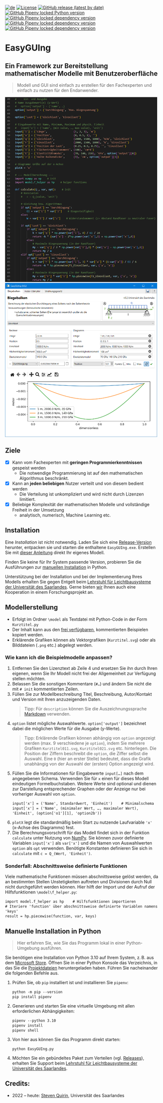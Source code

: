 [![de](https://img.shields.io/badge/lang-de-green.svg)](README.de.md)
[![License](https://img.shields.io/badge/license-LGPL-green)](COPYING)
[![GitHub release (latest by date)](https://img.shields.io/github/v/release/s-quirin/EasyGUIng?include_prereleases)](https://github.com/s-quirin/EasyGUIng/releases)
[![GitHub Pipenv locked Python version](https://img.shields.io/github/pipenv/locked/python-version/s-quirin/EasyGUIng)](Pipfile.lock)
[![GitHub Pipenv locked dependency version](https://img.shields.io/github/pipenv/locked/dependency-version/s-quirin/EasyGUIng/pyside6-essentials)](Pipfile.lock)
[![GitHub Pipenv locked dependency version](https://img.shields.io/github/pipenv/locked/dependency-version/s-quirin/EasyGUIng/matplotlib)](Pipfile.lock)
[![GitHub Pipenv locked dependency version](https://img.shields.io/github/pipenv/locked/dependency-version/s-quirin/EasyGUIng/pint)](Pipfile.lock)

# EasyGUIng
## Ein Framework zur Bereitstellung mathematischer Modelle mit Benutzeroberfläche
>Modell und GUI sind einfach zu erstellen für den Fachexperten und einfach zu nutzen für den Endanwender.

<img src="doc/Screenshot_model.png" alt="Code Ausschnitt" title ="Code des Modells" width="500"/>
<img src="doc/Screenshot.png" alt="Benutzeroberfläche" title ="GUI des Modells" width="500"/>

## Ziele
- [x] Kann vom Fachexperten mit **geringen Programmierkenntnissen** gespeist werden
  - Die notwendige Programmierung ist auf den mathematischen Algorithmus beschränkt.
- [x] Kann an **jeden beliebigen** Nutzer verteilt und von diesem bedient werden
  - Die Verteilung ist unkompliziert und wird nicht durch Lizenzen limitiert.
- [x] Beliebige Komplexität der mathematischen Modelle und vollständige Freiheit in der Umsetzung
  - analytisch, numerisch, Machine Learning etc.

## Installation
Eine *Installation* ist nicht notwendig. Laden Sie sich eine [Release-Version](https://github.com/s-quirin/EasyGUIng/releases) herunter, entpacken sie und starten die enthaltene `EasyGUIng.exe`. Erstellen Sie mit [dieser Anleitung](#modellerstellung) direkt Ihr eigenes Modell.

Finden Sie keine für Ihr System passende Version, probieren Sie die Ausführungen zur [manuellen Installation](#manuelle-installation-in-python) in Python.

Unterstützung bei der Installation und bei der Implementierung Ihres Modells erhalten Sie gegen Entgelt beim [Lehrstuhl für Leichtbausysteme der Universität des Saarlandes](https://www.uni-saarland.de/lehrstuhl/herrmann). Gerne bieten [wir](https://www.uni-saarland.de/lehrstuhl/herrmann/team) Ihnen auch eine Kooperation in einem Forschungsprojekt an.

## Modellerstellung
- Erfolgt im Ordner `\model` als Textdatei mit Python-Code in der Form `Kurztitel.py`
- Der Inhalt kann aus den [frei verfügbaren](/model), kommentierten Beispielen kopiert werden.
- Erklärende Grafiken können als Vektorgrafiken (`Kurztitel.svg`) oder als Bilddateien (`.png` etc.) abgelegt werden.

### Wie kann ich die Beispielmodelle anpassen?
1) Entfernen Sie den Lizenztext ab Zeile 4 und ersetzen Sie ihn durch Ihren eigenen, wenn Sie Ihr Modell nicht frei der Allgemeinheit zur Verfügung stellen möchten.
1) Belassen Sie die sonstigen Kommentare (`#…`) und ändern Sie nicht die mit `# init` kommentierten Zeilen.
1) Füllen Sie zur Modellbeschreibung Titel, Beschreibung, Autor/Kontakt und Version mit Ihren anzuzeigenden Daten.
    >Tipp: Für `description` können Sie die Auszeichnungssprache [Markdown](https://de.wikipedia.org/wiki/Markdown) verwenden.
1) `option` listet mögliche Auswahlwerte. `option['output']` bezeichnet dabei die möglichen Werte für die Ausgabe (y-Werte).
    >Tipp: Erklärende Grafiken können abhängig von `option` angezeigt werden (max. 9 verschiedene je `option`), indem Sie mehrere Grafiken `Kurztitel011.svg`, `Kurztitel021.svg` etc. hinterlegen. Die Position der Ziffern beschreibt die `option`, die Ziffer selbst die Auswahl. Eine `0` (hier an erster Stelle) bedeutet, dass die Grafik unabhängig von der Auswahl der (ersten) Option angezeigt wird.
1) Füllen Sie die Informationen für Eingabewerte `input[…]` nach dem angegebenen Schema. Verwenden Sie für `x` einen für dieses Modell eindeutigen Formelbuchstaben. Weitere Werte sind optional und dienen zur Darstellung entsprechender Graphen oder der Anzeige nur bei vorheriger Auswahl von `option`.
    ```
    input['x'] = ('Name', Standardwert, 'Einheit')    # Minimalschema
    input['x'] = ('Name', (minimaler Wert, …, maximaler Wert), 'Einheit', (option['o1'][1], 'option2b'))
    ```
1) `plotX` legt die standardmäßig beim Start zu nutzende Laufvariable `'x'` (x-Achse des Diagramms) fest.
1) Die Berechnungsvorschrift für das Modell findet sich in der Funktion `calculate` unter Nutzung von [NumPy](https://numpy.org/doc/stable/). Sie können zuvor definierte Variablen `input['x']` als `var['x']` und die Namen von Auswahlwerten `option` als `opt` verwenden. Benötigte Konstanten definieren Sie sich in `calculate` mit `c = Q_(Wert, 'Einheit')`.

### Sonderfall: Abschnittsweise definierte Funktionen
Viele mathematische Funktionen müssen abschnittsweise gelöst werden, da an bestimmten Stellen Unstetigkeiten auftreten und Divisionen durch Null nicht durchgeführt werden können. Hier hilft der Import und der Aufruf der Hilfsfunktionen `\model\f_helper.py`:
```
import model.f_helper as hp    # Hilfsfunktionen importieren
# Iteriere 'function' über abschnittsweise definierte Variablen namens 'keys'
result = hp.piecewise(function, var, keys)
```

## Manuelle Installation in Python
>Hier erfahren Sie, wie Sie das Programm lokal in einer Python-Umgebung ausführen.

Sie benötigen eine Installation von Python 3.10 auf Ihrem System, z. B. aus dem [Microsoft Store](https://apps.microsoft.com/store/detail/python-310/9PJPW5LDXLZ5). Öffnen Sie in einer Python Konsole das Verzeichnis, in das Sie die [Projektdateien](/) heruntergeladen haben. Führen Sie nacheinander die folgenden Befehle aus.  
1. Prüfen Sie, ob `pip` installiert ist und installieren Sie `pipenv`:  
    ```shell
    python -m pip --version
    pip install pipenv
    ```
2. Generieren und starten Sie eine virtuelle Umgebung mit allen erforderlichen Abhängigkeiten:  
    ```shell
    pipenv --python 3.10
    pipenv install
    pipenv shell
    ```
3. Von hier aus können Sie das Programm direkt starten:
    ```shell
    python EasyGUIng.py
    ```
4. Möchten Sie ein gebündeltes Paket zum Verteilen (vgl. [Releases](https://github.com/s-quirin/EasyGUIng/releases)), erhalten Sie Support beim [Lehrstuhl für Leichtbausysteme der Universität des Saarlandes](https://www.uni-saarland.de/lehrstuhl/herrmann).

## Credits:
* 2022 – heute: [Steven Quirin](https://github.com/s-quirin), Universität des Saarlandes
